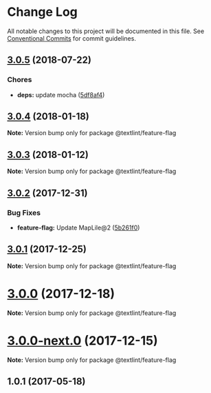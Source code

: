 # Change Log

All notable changes to this project will be documented in this file.
See [Conventional Commits](https://conventionalcommits.org) for commit guidelines.

<a name="3.0.5"></a>
## [3.0.5](https://github.com/textlint/textlint/compare/@textlint/feature-flag@3.0.4...@textlint/feature-flag@3.0.5) (2018-07-22)


### Chores

* **deps:** update mocha ([5df8af4](https://github.com/textlint/textlint/commit/5df8af4))




<a name="3.0.4"></a>
## [3.0.4](https://github.com/textlint/textlint/compare/@textlint/feature-flag@3.0.3...@textlint/feature-flag@3.0.4) (2018-01-18)




**Note:** Version bump only for package @textlint/feature-flag

<a name="3.0.3"></a>
## [3.0.3](https://github.com/textlint/textlint/compare/@textlint/feature-flag@3.0.2...@textlint/feature-flag@3.0.3) (2018-01-12)




**Note:** Version bump only for package @textlint/feature-flag

<a name="3.0.2"></a>
## [3.0.2](https://github.com/textlint/textlint/compare/@textlint/feature-flag@3.0.1...@textlint/feature-flag@3.0.2) (2017-12-31)


### Bug Fixes

* **feature-flag:** Update MapLile@2 ([5b261f0](https://github.com/textlint/textlint/commit/5b261f0))




<a name="3.0.1"></a>
## [3.0.1](https://github.com/textlint/textlint/compare/@textlint/feature-flag@3.0.0...@textlint/feature-flag@3.0.1) (2017-12-25)




**Note:** Version bump only for package @textlint/feature-flag

<a name="3.0.0"></a>
# [3.0.0](https://github.com/textlint/textlint/compare/@textlint/feature-flag@3.0.0-next.0...@textlint/feature-flag@3.0.0) (2017-12-18)




**Note:** Version bump only for package @textlint/feature-flag

<a name="3.0.0-next.0"></a>
# [3.0.0-next.0](https://github.com/textlint/textlint/compare/@textlint/feature-flag@2.0.0...@textlint/feature-flag@3.0.0-next.0) (2017-12-15)




**Note:** Version bump only for package @textlint/feature-flag

<a name="1.0.1"></a>
## 1.0.1 (2017-05-18)
